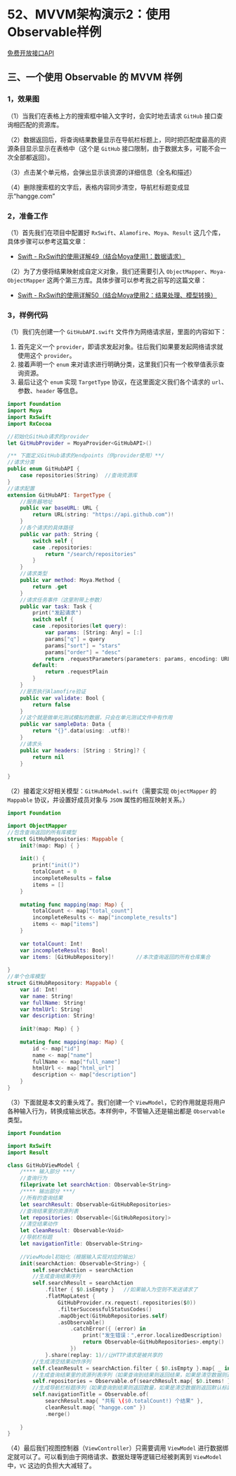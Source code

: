 # 52、MVVM架构演示2：使用Observable样例


[免费开放接口API](https://www.jianshu.com/p/e6f072839282)

## 三、一个使用 Observable 的 MVVM 样例
### 1，效果图

（1）当我们在表格上方的搜索框中输入文字时，会实时地去请求 `GitHub` 接口查询相匹配的资源库。

（2）数据返回后，将查询结果数量显示在导航栏标题上，同时把匹配度最高的资源条目显示显示在表格中（这个是 `GitHub` 接口限制，由于数据太多，可能不会一次全部都返回）。

（3）点击某个单元格，会弹出显示该资源的详细信息（全名和描述）

（4）删除搜索框的文字后，表格内容同步清空，导航栏标题变成显示“hangge.com”

### 2，准备工作
（1）首先我们在项目中配置好 `RxSwift`、`Alamofire`、`Moya`、`Result` 这几个库，具体步骤可以参考这篇文章：

* [Swift - RxSwift的使用详解49（结合Moya使用1：数据请求）](https://www.jianshu.com/p/510ad3b8d6d7)

（2）为了方便将结果映射成自定义对象，我们还需要引入 `ObjectMapper`、`Moya-ObjectMapper` 这两个第三方库。具体步骤可以参考我之前写的这篇文章：

* [Swift - RxSwift的使用详解50（结合Moya使用2：结果处理、模型转换）](https://www.jianshu.com/p/173915b943af)

### 3，样例代码

（1）我们先创建一个 `GitHubAPI.swift` 文件作为网络请求层，里面的内容如下：

1. 首先定义一个 `provider`，即请求发起对象。往后我们如果要发起网络请求就使用这个 `provider`。
2. 接着声明一个 `enum` 来对请求进行明确分类，这里我们只有一个枚举值表示查询资源。
3. 最后让这个 `enum` 实现 `TargetType` 协议，在这里面定义我们各个请求的 `url`、参数、`header` 等信息。
```swift
import Foundation
import Moya
import RxSwift
import RxCocoa

//初始化GitHub请求的provider
let GitHubProvider = MoyaProvider<GitHubAPI>()

/** 下面定义GitHub请求的endpoints（供provider使用）**/
//请求分类
public enum GitHubAPI {
    case repositories(String)  //查询资源库
}
//请求配置
extension GitHubAPI: TargetType {
    //服务器地址
    public var baseURL: URL {
        return URL(string: "https://api.github.com")!
    }
    //各个请求的具体路径
    public var path: String {
        switch self {
        case .repositories:
            return "/search/repositories"
        }
    }
    //请求类型
    public var method: Moya.Method {
        return .get
    }
    //请求任务事件（这里附带上参数）
    public var task: Task {
        print("发起请求")
        switch self {
        case .repositories(let query):
            var params: [String: Any] = [:]
            params["q"] = query
            params["sort"] = "stars"
            params["order"] = "desc"
            return .requestParameters(parameters: params, encoding: URLEncoding.default)
        default:
            return .requestPlain
        }
    }
    //是否执行Alamofire验证
    public var validate: Bool {
        return false
    }
    //这个就是做单元测试模拟的数据，只会在单元测试文件中有作用
    public var sampleData: Data {
        return "{}".data(using: .utf8)!
    }
    //请求头
    public var headers: [String : String]? {
        return nil
    }
    
}
```
（2）接着定义好相关模型：`GitHubModel.swift`（需要实现 `ObjectMapper` 的 `Mappable` 协议，并设置好成员对象与 `JSON` 属性的相互映射关系。）

```swift
import Foundation

import ObjectMapper
//包含查询返回的所有库模型
struct GitHubRepositories: Mappable {
    init?(map: Map) { }
    
    init() {
        print("init()")
        totalCount = 0
        incompleteResults = false
        items = []
    }
    
    mutating func mapping(map: Map) {
        totalCount <- map["total_count"]
        incompleteResults <- map["incomplete_results"]
        items <- map["items"]
    }
    
    var totalCount: Int!
    var incompleteResults: Bool!
    var items: [GitHubRepository]!       //本次查询返回的所有仓库集合
    
}
//单个仓库模型
struct GitHubRepository: Mappable {
    var id: Int!
    var name: String!
    var fullName: String!
    var htmlUrl: String!
    var description: String!
    
    init?(map: Map) { }
    
    mutating func mapping(map: Map) {
        id <- map["id"]
        name <- map["name"]
        fullName <- map["full_name"]
        htmlUrl <- map["html_url"]
        description <- map["description"]
    }
}
```

（3）下面就是本文的重头戏了。我们创建一个 `ViewModel`，它的作用就是将用户各种输入行为，转换成输出状态。本样例中，不管输入还是输出都是 `Observable` 类型。
```swift
import Foundation

import RxSwift
import Result

class GitHubViewModel {
    /**** 输入部分 ***/
    //查询行为
    fileprivate let searchAction: Observable<String>
    /**** 输出部分 ***/
    //所有的查询结果
    let searchResult: Observable<GitHubRepositories>
    //查询结果里的资源列表
    let repositories: Observable<[GitHubRepository]>
    //清空结果动作
    let cleanResult: Observable<Void>
    //导航栏标题
    let navigationTitle: Observable<String>
    
    //ViewModel初始化（根据输入实现对应的输出）
    init(searchAction: Observable<String>) {
        self.searchAction = searchAction
        //生成查询结果序列
        self.searchResult = searchAction
            .filter { $0.isEmpty }   //如果输入为空则不发送请求了
            .flatMapLatest {
                GitHubProvider.rx.request(.repositories($0))
                .filterSuccessfulStatusCodes()
                .mapObject(GitHubRepositories.self)
                .asObservable()
                    .catchError({ (error) in
                        print("发生错误：",error.localizedDescription)
                        return Observable<GitHubRepositories>.empty()
                    })
            }.share(replay: 1)//让HTTP请求是被共享的
        //生成清空结果动作序列
        self.cleanResult = searchAction.filter { $0.isEmpty }.map{ _ in Void() }
        //生成查询结果里的资源列表序列（如果查询到结果则返回结果，如果是清空数据则返回空数组）
        self.repositories = Observable.of(searchResult.map{ $0.items! }, cleanResult.map{ [] }).merge()
        //生成导航栏标题序列（如果查询到结果则返回数量，如果是清空数据则返回默认标题）
        self.navigationTitle = Observable.of(
            searchResult.map{ "共有 \($0.totalCount!) 个结果" },
            cleanResult.map{ "hangge.com" })
            .merge()
        
    }
}
```
（4）最后我们视图控制器（`ViewController`）只需要调用 `ViewModel` 进行数据绑定就可以了。可以看到由于网络请求、数据处理等逻辑已经被剥离到 `ViewModel` 中，`VC` 这边的负担大大减轻了。




